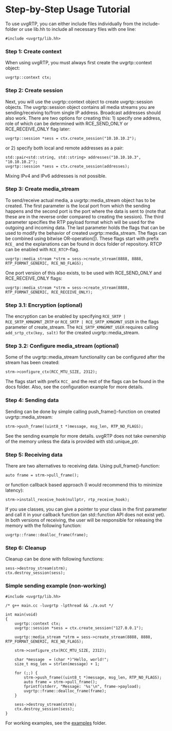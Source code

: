 # Step-by-Step Usage Tutorial

To use uvgRTP, you can either include files individually from the include-folder or use lib.hh to include all necessary files with one line:

```
#include <uvgrtp/lib.hh>
```

### Step 1: Create context

When using uvgRTP, you must always first create the uvgrtp::context object:

```
uvgrtp::context ctx;
```
### Step 2: Create session

Next, you will use the uvgrtp::context object to create uvgrtp::session objects. The uvgrtp::session object contains all media streams you are sending/receiving to/from single IP address. Broadcast addresses should also work. There are two options for creating this: 1) specify one address, role of which can be determined with RCE_SEND_ONLY or RCE_RECEIVE_ONLY flag later:

```
uvgrtp::session *sess = ctx.create_session("10.10.10.2");
```
or 2) specify both local and remote addresses as a pair:

```
std::pair<std::string, std::string> addresses("10.10.10.3", "10.10.10.2");
uvgrtp::session *sess = ctx.create_session(addresses);
```
Mixing IPv4 and IPv6 addresses is not possible.

### Step 3: Create media_stream

To send/receive actual media, a uvgrtp::media_stream object has to be created. The first parameter is the local port from which the sending happens and the second port is the port where the data is sent to (note that these are in the reverse order compared to creating the session). The third parameter specifies the RTP payload format which will be used for the outgoing and incoming data. The last parameter holds the flags that can be used to modify the behavior of created uvgrtp::media_stream. The flags can be combined using bitwise OR-operation(|). These flags start with prefix `RCE_` and the explanations can be found in docs folder of repository. RTCP can be enabled with `RCE_RTCP`-flag.

```
uvgrtp::media_stream *strm = sess->create_stream(8888, 8888, RTP_FORMAT_GENERIC, RCE_NO_FLAGS);
```

One port version of this also exists, to be used with RCE_SEND_ONLY and RCE_RECEIVE_ONLY flags:
```
uvgrtp::media_stream *strm = sess->create_stream(8888, RTP_FORMAT_GENERIC, RCE_RECEIVE_ONLY);
```

### Step 3.1: Encryption (optional)

The encryption can be enabled by specifying `RCE_SRTP | RCE_SRTP_KMNGMNT_ZRTP` or `RCE_SRTP | RCE_SRTP_KMNGMNT_USER` in the flags parameter of create_stream. The `RCE_SRTP_KMNGMNT_USER` requires calling `add_srtp_ctx(key, salt)` for the created uvgrtp::media_stream. 

### Step 3.2: Configure media_stream (optional)

Some of the uvgrtp::media_stream functionality can be configured after the stream has been created:
```
strm->configure_ctx(RCC_MTU_SIZE, 2312);
```

The flags start with prefix `RCC_` and the rest of the flags can be found in the docs folder. Also, see the configuration example for more details.

### Step 4: Sending data

Sending can be done by simple calling push_frame()-function on created uvgrtp::media_stream:

```
strm->push_frame((uint8_t *)message, msg_len, RTP_NO_FLAGS);
```
See the sending example for more details. uvgRTP does not take ownership of the memory unless the data is provided with std::unique_ptr.

### Step 5: Receiving data

There are two alternatives to receiving data. Using pull_frame()-function:
```
auto frame = strm->pull_frame();
```

or function callback based approach (I would recommend this to minimize latency):

```
strm->install_receive_hook(nullptr, rtp_receive_hook);
```

If you use classes, you can give a pointer to your class in the first parameter and call it in your callback function (an std::function API does not exist yet). In both versions of receiving, the user will be responsible for releasing the memory with the following function:
```
uvgrtp::frame::dealloc_frame(frame);
```

### Step 6: Cleanup

Cleanup can be done with following functions:
```
sess->destroy_stream(strm);
ctx.destroy_session(sess);
```

### Simple sending example (non-working)

```
#include <uvgrtp/lib.hh>

/* g++ main.cc -luvgrtp -lpthread && ./a.out */

int main(void)
{
    uvgrtp::context ctx;
    uvgrtp::session *sess = ctx.create_session("127.0.0.1");

    uvgrtp::media_stream *strm = sess->create_stream(8888, 8888, RTP_FORMAT_GENERIC, RCE_NO_FLAGS);

    strm->configure_ctx(RCC_MTU_SIZE, 2312);

    char *message  = (char *)"Hello, world!";
    size_t msg_len = strlen(message) + 1;

    for (;;) {
        strm->push_frame((uint8_t *)message, msg_len, RTP_NO_FLAGS);
        auto frame = strm->pull_frame();
        fprintf(stderr, "Message: '%s'\n", frame->payload);
        uvgrtp::frame::dealloc_frame(frame);
    }

    sess->destroy_stream(strm);
    ctx.destroy_session(sess);
}
```

For working examples, see the [examples](examples) folder.